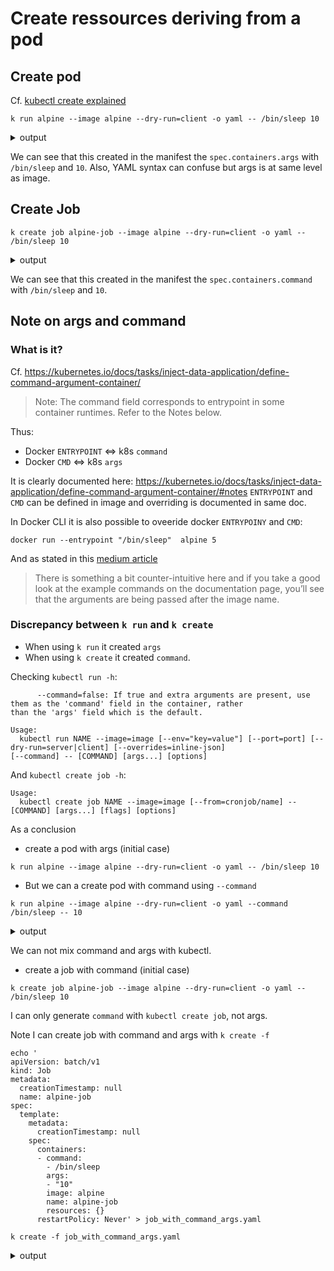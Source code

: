 # Create ressources deriving from a pod 

## Create pod 

Cf. [kubectl create explained](./0-kubectl-run-explained.md)

````commandline
k run alpine --image alpine --dry-run=client -o yaml -- /bin/sleep 10
````

<details><summary>output</summary>
<p>

````commandline
➤ k run alpine --image alpine --dry-run=client -o yaml -- /bin/sleep 10                                                                                                       vagrant@archlinux
apiVersion: v1
kind: Pod
metadata:
  creationTimestamp: null
  labels:
    run: alpine
  name: alpine
spec:
  containers:
  - args:
    - /bin/sleep
    - "10"
    image: alpine
    name: alpine
    resources: {}
  dnsPolicy: ClusterFirst
  restartPolicy: Always
status: {}
````

</p>
</details>

We can see that this created in the manifest the `spec.containers.args` with `/bin/sleep` and `10`.
Also, YAML syntax can confuse but args is at same level as image.

## Create Job

````commandline
k create job alpine-job --image alpine --dry-run=client -o yaml -- /bin/sleep 10
````

<details><summary>output</summary>
<p>

Tips: when copy/pasting ressource select area
````commandline
k create job alpine-job --image alpine --dry-run=client -o yaml -- /bin/sleep 10                                                                                            vagrant@archlinux
apiVersion: batch/v1
kind: Job
metadata:
  creationTimestamp: null
  name: alpine-job
spec:
  template:
    metadata:
      creationTimestamp: null
    spec:
      containers:
      - command:
        - /bin/sleep
        - "10"
        image: alpine
        name: alpine-job
        resources: {}
      restartPolicy: Never
status: {}
````

</p>
</details>

We can see that this created in the manifest the `spec.containers.command` with `/bin/sleep` and `10`.


## Note on args and command

### What is it?

Cf. https://kubernetes.io/docs/tasks/inject-data-application/define-command-argument-container/
> Note: The command field corresponds to entrypoint in some container runtimes. Refer to the Notes below.

Thus:
- Docker `ENTRYPOINT` <=>  k8s `command` 
- Docker `CMD` <=> k8s `args`

It is clearly documented here: https://kubernetes.io/docs/tasks/inject-data-application/define-command-argument-container/#notes
`ENTRYPOINT` and `CMD` can be defined in image and overriding is documented in same doc.

In Docker CLI it is also possible to oveeride docker `ENTRYPOINY` and `CMD`:

````commandline
docker run --entrypoint "/bin/sleep"  alpine 5
````
And as stated in this [medium article](https://medium.com/@oprearocks/how-to-properly-override-the-entrypoint-using-docker-run-2e081e5feb9d)
> There is something a bit counter-intuitive here and if you take a good look at the example commands on the documentation page, you’ll see that the arguments are being passed after the image name.

### Discrepancy between `k run` and `k create`

- When using `k run` it created `args`
- When using `k create` it created `command`.

Checking `kubectl run -h`:

````commandline
      --command=false: If true and extra arguments are present, use them as the 'command' field in the container, rather
than the 'args' field which is the default.

Usage:
  kubectl run NAME --image=image [--env="key=value"] [--port=port] [--dry-run=server|client] [--overrides=inline-json]
[--command] -- [COMMAND] [args...] [options]
````

And `kubectl create job -h`:
````commandline
Usage:
  kubectl create job NAME --image=image [--from=cronjob/name] -- [COMMAND] [args...] [flags] [options]
````

As a conclusion 

- create a pod with args (initial case)
````commandline
k run alpine --image alpine --dry-run=client -o yaml -- /bin/sleep 10
````

- But we can a create pod with command using `--command`

````commandlin
k run alpine --image alpine --dry-run=client -o yaml --command /bin/sleep -- 10
````

<details><summary>output</summary>
<p>

````commandline
➤ k run alpine --image alpine --dry-run=client -o yaml --command /bin/sleep -- 10                                                                                             vagrant@archlinux
apiVersion: v1
kind: Pod
metadata:
  creationTimestamp: null
  labels:
    run: alpine
  name: alpine
spec:
  containers:
  - command:
    - /bin/sleep
    - "10"
    image: alpine
    name: alpine
    resources: {}
  dnsPolicy: ClusterFirst
  restartPolicy: Always
status: {}
````

What is after `--` become also command and not args. If doing `--args` it will not create args!

</p>
</details>

We can not mix command and args with kubectl.


- create a job with command (initial case)
````commandline
k create job alpine-job --image alpine --dry-run=client -o yaml -- /bin/sleep 10 
````

I can only generate `command` with `kubectl create job`, not args.

Note I can  create job with command and args with `k create -f`

````commandline
echo '
apiVersion: batch/v1
kind: Job
metadata:
  creationTimestamp: null
  name: alpine-job
spec:
  template:
    metadata:
      creationTimestamp: null
    spec:
      containers:
      - command:
        - /bin/sleep
        args:
        - "10"
        image: alpine
        name: alpine-job
        resources: {}
      restartPolicy: Never' > job_with_command_args.yaml

k create -f job_with_command_args.yaml
````

<details><summary>output</summary>
<p>

````commandline
➤ k create -f job_with_command_args.yaml
job.batch/alpine-job created
[21:19] ~
➤ k get jobs                        vagrant@archlinuxNAME         COMPLETIONS   DURATION   AGE
alpine-job   0/1           4s         4s
[21:19] ~
➤ k get pods                        vagrant@archlinuxNAME               READY   STATUS    RESTARTS   AGE
alpine-job-9gd5m   1/1     Running   0          10s
[21:19] ~
➤ k get pods                        vagrant@archlinuxNAME               READY   STATUS      RESTARTS   AGEalpine-job-9gd5m   0/1     Completed   0          28s[21:19] ~
➤ k get jobs                        vagrant@archlinuxNAME         COMPLETIONS   DURATION   AGE
alpine-job   1/1           14s        46s
[21:19] ~
````

<details><summary>output</summary>
<p>

I found  `[COMMAND] [args...]` in doc confusing because I would expect:
- `[COMMAND]` to match k8s manifest `spec.containers.command`,
- `[args]` to match k8s manifest `spec.containers.args`
And it is actually
- `[COMMAND]` seems to match k8s manifest `spec.containers.command[0]`
- `[args]` seems to match k8s manifest `spec.containers.command[1..N]`

For pod several interpretations are possible.


## Create a CronJob

Cron synthax; http://www.nncron.ru/help/EN/working/cron-format.htm

````commandline
k create cronjob alpine-cronjob --image alpine  --schedule="* * * * *" --dry-run=client -o yaml -- /bin/sleep 30 
````

<details><summary>output</summary>
<p>

````commandline
➤ k create cronjob alpine-cronjob --image alpine  --schedule="* * * * *" --dry-run=client -o yaml -- /bin/sleep 30                               
                                                                                                                                                 
apiVersion: batch/v1beta1                                                                                                                        
kind: CronJob                                                                                                                                    
metadata:                                                                                                                                        
  creationTimestamp: null                                                                                                                        
  name: alpine-cronjob                                                                                                                           
spec:                                                                                                                                            
  jobTemplate:                                                                                                                                   
    metadata:                                                                                                                                    
      creationTimestamp: null                                                                                                                    
      name: alpine-cronjob                                                                                                                       
    spec:                                                                                                                                        
      template:                                                                                                                                  
        metadata:                                                                                                                                
          creationTimestamp: null                                                                                                                
        spec:                                                                                                                                    
          containers:                                                                                                                            
          - command:                                                                                                                             
            - /bin/sleep                                                                                                                         
            - "30"                                                                                                                               
            image: alpine                                                                                                                        
            name: alpine-cronjob                                                                                                                 
            resources: {}                                                                                                                        
          restartPolicy: OnFailure                                                                                                               
  schedule: '* * * * *'                                                                                                                          
status: {}                                                                                                                                       
````

If creating it:

````commandline
[18:19] ~                                                                                                                          
➤ k create cronjob alpine-cronjob --image alpine  --schedule="* * * * *" -- /bin/sleep 30                                          
cronjob.batch/alpine-cronjob created                                                                                               
[18:20] ~                                                                                                                          
➤ k get cronjob                                                                                                                    
NAME             SCHEDULE    SUSPEND   ACTIVE   LAST SCHEDULE   AGE                                                                
alpine-cronjob   * * * * *   False     0        <none>          9s                                                                 
[18:20] ~                                                                                                                          
➤ k get jobs                                                                                                                       
No resources found in default namespace.                                                                                           
[18:20] ~                                                                                                                                                                                                                                                                                                                                    
➤ k get cronjob                                                                                                                    
NAME             SCHEDULE    SUSPEND   ACTIVE   LAST SCHEDULE   AGE                                                                
alpine-cronjob   * * * * *   False     1        11s             66s                                                                
[18:21] ~                                                                                                                          
➤ k get jobs                                                                                                                       
NAME                        COMPLETIONS   DURATION   AGE                                                                           
alpine-cronjob-1588443660   0/1           12s        12s                                                                           
[18:21] ~                                                                                                                            
➤ k get pods                                                                                                                                                                  vagrant@archlinux
NAME                                 READY   STATUS    RESTARTS   AGE
alpine-cronjob-1588443660-l55x6      1/1     Running   0          21s     
➤ k get cronjob                                                                                                                                                               vagrant@archlinux
NAME             SCHEDULE    SUSPEND   ACTIVE   LAST SCHEDULE   AGE
alpine-cronjob   * * * * *   False     0        45s             4m40s
[18:24] ~
➤ k get jobs                                                                                                                                                                  vagrant@archlinux
NAME                        COMPLETIONS   DURATION   AGE
alpine-cronjob-1588443720   1/1           37s        2m43s
alpine-cronjob-1588443780   1/1           35s        112s
alpine-cronjob-1588443840   1/1           34s        52s
[18:24] ~
[18:24] ~
➤ k get pods                                                                                                                                                                  vagrant@archlinux
NAME                                 READY   STATUS              RESTARTS   AGE
alpine-cronjob-1588443720-rqcl5      0/1     Completed           0          2m55s
alpine-cronjob-1588443780-jngfn      0/1     Completed           0          2m4s
alpine-cronjob-1588443840-fzppm      0/1     Completed           0          64s
alpine-cronjob-1588443900-xjmk5      0/1     ContainerCreating   0          4s                                                       
````

</p>
</details>

## Create a replica set

It is not possible to create a `replicaset` through `kubectl create`.
So have to use `kubectl create -f`, where a file provided as any manifest.

From this [doc](https://kubernetes.io/docs/concepts/workloads/controllers/replicaset/) I will create a `rs` manifest.

````commandline
echo '
apiVersion: apps/v1
kind: ReplicaSet
metadata:
  name: alpine-rs
  labels:
    # Not used in pod matching, this is for the rs
    applabel: alpine-rs
spec:
  # modify replicas according to your case
  replicas: 3
  selector:
    # https://kubernetes.io/docs/concepts/workloads/controllers/replicaset/#pod-template
    matchLabels:
      app: rssample
  template:
    metadata:
      labels:
        app: rssample
    spec:
      containers:
      - name: alpine
        command:
        - /bin/sleep
        - "3600"
        image: alpine' > alpine-rs.yaml
k create -f alpine-rs.yaml # --dry-run=client
````

<details><summary>output</summary>
<p>

````commandline
➤ k create -f alpine-rs.yaml # --dry-run=client                                                                                                                               vagrant@archlinux
replicaset.apps/alpine-rs created
[16:52] ~
➤ k get rs                                                                                                                                                                    vagrant@archlinux
NAME        DESIRED   CURRENT   READY   AGE
alpine-rs   3         3         0       5s
[16:52] ~
➤ k get pods                                                                                                                                                                  vagrant@archlinux
NAME              READY   STATUS    RESTARTS   AGE
alpine-rs-47s7l   1/1     Running   0          12s
alpine-rs-cgbpd   1/1     Running   0          12s
alpine-rs-rxmmq   1/1     Running   0          12s
````

</p>
</details>details>

If I create manually a pod with label: `app: rssample`

````commandline
k run alpine-manual --image alpine  --labels="app=rssample" -- /bin/sleep 60
````

it is terminated

````commandline
➤ k run alpine-manual --image alpine  --labels="app=rssample" -- /bin/sleep 60                                                                                                vagrant@archlinux
pod/alpine-manual created
[16:59] ~
➤ k get pods                                                                                                                                                                  vagrant@archlinux
NAME              READY   STATUS        RESTARTS   AGE
alpine-manual     0/1     Terminating   0          3s
alpine-rs-47s7l   1/1     Running       0          6m42s
alpine-rs-cgbpd   1/1     Running       0          6m42s
alpine-rs-rxmmq   1/1     Running       0          6m42s

➤ k delete rs alpine-rs                                                                                                                                                       vagrant@archlinux
replicaset.apps "alpine-rs" deleted
````

Replicaset replaces ReplicationController.

From: https://kubernetes.io/docs/concepts/workloads/controllers/replicationcontroller/
> Note: A Deployment that configures a ReplicaSet is now the recommended way to set up replication.

Note OpenShift `dc` creates a `rc`.

## Create deployment 

````commandline
k create deployment alpine-deployment --image=alpine --dry-run=client -o yaml 
````

We can not give a command directly and `-- /bin/sleep 3600`, is ignored.
When looking at `k create deployment -h` and `k create job -h`, we see it is expected. Deployment does not take a `command` or `args` directly (it can take template).

<details><summary>output</summary>
<p>

````commandline
➤ k create deployment alpine-deployment --image=alpine --dry-run=client -o yaml                                                                                               vagrant@archlinux
apiVersion: apps/v1
kind: Deployment
metadata:
  creationTimestamp: null
  labels:
    app: alpine-deployment
  name: alpine-deployment
spec:
  replicas: 1
  selector:
    matchLabels:
      app: alpine-deployment
  strategy: {}
  template:
    metadata:
      creationTimestamp: null
      labels:
        app: alpine-deployment
    spec:
      containers:
      - image: alpine
        name: alpine
        resources: {}
status: {}
````

</p>
</details>

Note `--replicas` does not exist. We can use `k scale`.

Using it 

````commandline
➤ k create deployment alpine-deployment --image=alpine                                                                                                                        vagrant@archlinux
deployment.apps/alpine-deployment created
[17:33] ~
➤ k get deployment                                                                                                                                                            vagrant@archlinux
NAME                READY   UP-TO-DATE   AVAILABLE   AGE
alpine-deployment   0/1     1            0           8s
[17:33] ~
➤ k get rs                                                                                                                                                                    vagrant@archlinux
NAME                           DESIRED   CURRENT   READY   AGE
alpine-deployment-585dcccf5b   1         1         0       17s
[17:33] ~
➤ k get pods                                                                                                                                                                  vagrant@archlinux
NAME                                 READY   STATUS             RESTARTS   AGE
alpine-deployment-585dcccf5b-f9h4z   0/1     CrashLoopBackOff   1          22s
````

It is in `CrashLoopBackOff` because alpine has probably define a short command.
Thus is not "Always" running. 
We will study this in [next section](2-kubectl-create-explained-ressource-derived-from-pod-appendices.md#Explanation-why-we-have-CrashLoppBackOff)

Adding a sleep will avoid the `CrashLoopBackOff` until it ends !

<details><summary>output</summary>
<p>

````commandline
k delete deployment alpine-deployment 
k create deployment alpine-deployment --image=alpine --dry-run=client -o yaml > out.txt
# Changing replicas and command 
echo ' 
apiVersion: apps/v1
kind: Deployment
metadata:
  creationTimestamp: null
  labels:
    app: alpine-deployment
  name: alpine-deployment
spec:
  replicas: 3
  selector:
    matchLabels:
      app: alpine-deployment
  strategy: {}
  template:
    metadata:
      creationTimestamp: null
      labels:
        app: alpine-deployment
    spec:
      containers:
      - image: alpine
        name: alpine
        command:
        - /bin/sleep
        - "25"
        resources: {}
status: {}' > alpine-deployment.yaml
k create -f alpine-deployment.yaml
````

Output is

````commandline
[23:10] ~
➤ k get deployments                                                                                                                                                           vagrant@archlinuxNAME                READY   UP-TO-DATE   AVAILABLE   AGE
alpine-deployment   3/3     3            3           21s
[23:10] ~
➤ k get rs                                                                                                                                                                    vagrant@archlinuxNAME                           DESIRED   CURRENT   READY   AGE
alpine-deployment-7cfd9f6756   3         3         3       27s
[23:10] ~
➤ k get pods                                                                                                                                                                  vagrant@archlinuxNAME                                 READY   STATUS    RESTARTS   AGE
alpine-deployment-7cfd9f6756-8r64g   1/1     Running   0          31s
alpine-deployment-7cfd9f6756-hmb92   1/1     Running   0          31s
alpine-deployment-7cfd9f6756-xkxck   1/1     Running   0          31s
[23:10] ~
➤ k get pods                                                                                                                                                                  vagrant@archlinuxNAME                                 READY   STATUS    RESTARTS   AGE
alpine-deployment-7cfd9f6756-8r64g   1/1     Running   1          42s
alpine-deployment-7cfd9f6756-hmb92   1/1     Running   1          42s
alpine-deployment-7cfd9f6756-xkxck   1/1     Running   1          42s
[23:10] ~
➤                                                                                                                                                                             vagrant@archlinux[23:11] ~
➤ k get pods                                                                                                                                                                  vagrant@archlinuxNAME                                 READY   STATUS             RESTARTS   AGE
alpine-deployment-7cfd9f6756-8r64g   0/1     CrashLoopBackOff   1          73s
alpine-deployment-7cfd9f6756-hmb92   0/1     Completed          1          73s
alpine-deployment-7cfd9f6756-xkxck   0/1     Completed          1          73s
[23:11] ~
➤ k get pods                                                                                                                                                                  vagrant@archlinuxNAME                                 READY   STATUS    RESTARTS   AGE
alpine-deployment-7cfd9f6756-8r64g   1/1     Running   2          91s
alpine-deployment-7cfd9f6756-hmb92   1/1     Running   2          91s
alpine-deployment-7cfd9f6756-xkxck   1/1     Running   2          91s
[23:11] ~
````
Notice generated naming cascading.

</p>
</details>
